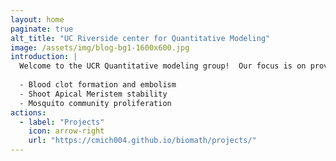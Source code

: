 ```yaml
---
layout: home
paginate: true
alt_title: "UC Riverside center for Quantitative Modeling"
image: /assets/img/blog-bg1-1600x600.jpg
introduction: |
  Welcome to the UCR Quantitative modeling group!  Our focus is on providing robust and multi-scale mathematical descriptions of various biological systems.  Our current focuses include models on 
  
  - Blood clot formation and embolism
  - Shoot Apical Meristem stability
  - Mosquito community proliferation
actions:
  - label: "Projects"
    icon: arrow-right
    url: "https://cmich004.github.io/biomath/projects/"
---
```

